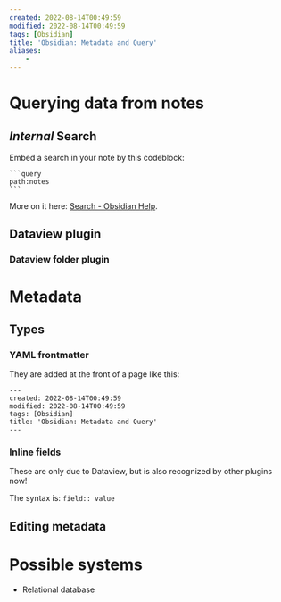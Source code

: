 ```yaml
---
created: 2022-08-14T00:49:59
modified: 2022-08-14T00:49:59
tags: [Obsidian]
title: 'Obsidian: Metadata and Query'
aliases:
    - 
---
```



# Querying data from notes

## *Internal* Search

Embed a search in your note by this codeblock:
~~~
```query
path:notes
```
~~~

More on it here: [Search - Obsidian Help](https://help.obsidian.md/Plugins/Search).

## Dataview plugin

### Dataview folder plugin
# Metadata

## Types

### YAML frontmatter

They are added at the front of a page like this:
~~~
---
created: 2022-08-14T00:49:59
modified: 2022-08-14T00:49:59
tags: [Obsidian]
title: 'Obsidian: Metadata and Query'
---
~~~

### Inline fields

These are only due to Dataview, but is also recognized by other plugins now!

The syntax is:
`field:: value`

## Editing metadata


# Possible systems

- Relational database

